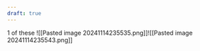 ```yaml
---
draft: true
---
```

1 of these
![[Pasted image 20241114235535.png]]![[Pasted image 20241114235543.png]]